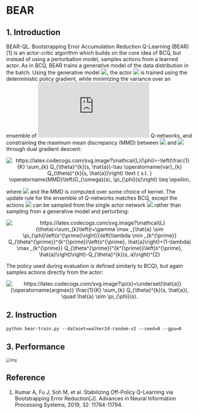# BEAR

## 1. Introduction

BEAR-QL. Bootstrapping Error Accumulation Reduction Q-Learning (BEAR) [1] is an actor-critic algorithm which builds on the core idea of BCQ, but instead of using a perturbation model, samples actions from a learned actor. As in BCQ, BEAR trains a generative model of the data distribution in the batch. Using the generative model ![](https://latex.codecogs.com/svg.latex?G_{\\omega}), the actor ![](https://latex.codecogs.com/svg.latex?\\pi_{\\phi}) is trained using the deterministic policy gradient, while minimizing the variance over an ensemble of ![](https://latex.codecogs.com/svg.latex?K) Q-networks, and constraining the maximum mean discrepancy (MMD) between ![](https://latex.codecogs.com/svg.latex?G_{\\omega}) and ![](https://latex.codecogs.com/svg.latex?\\pi_{\\phi}) through dual gradient descent:

<div align=center><img src="https://latex.codecogs.com/svg.image?\mathcal{L}(\phi)=-\left(\frac{1}{K}&space;\sum_{k}&space;Q_{\theta}^{k}(s,&space;\hat{a})-\tau&space;\operatorname{var}_{k}&space;Q_{\theta}^{k}(s,&space;\hat{a})\right)&space;\text&space;{&space;s.t.&space;}&space;\operatorname{MMD}\left(G_{\omega}(s),&space;\pi_{\phi}(s)\right)&space;\leq&space;\epsilon," title="https://latex.codecogs.com/svg.image?\mathcal{L}(\phi)=-\left(\frac{1}{K} \sum_{k} Q_{\theta}^{k}(s, \hat{a})-\tau \operatorname{var}_{k} Q_{\theta}^{k}(s, \hat{a})\right) \text { s.t. } \operatorname{MMD}\left(G_{\omega}(s), \pi_{\phi}(s)\right) \leq \epsilon," /></div>


where ![](https://latex.codecogs.com/svg.latex?\\hat{a}&space;\\sim&space;\\pi_{\\phi}(s)) and the MMD is computed over some choice of kernel. The update rule for the ensemble of Q-networks matches BCQ, except the actions ![](https://latex.codecogs.com/svg.latex?\\hat{a}) can be sampled from the single actor network ![](https://latex.codecogs.com/svg.latex?\\pi_{\\phi}) rather than sampling from a generative model and perturbing:

<div align=center><img src="https://latex.codecogs.com/svg.image?\mathcal{L}(\theta)=\sum_{k}\left(r&plus;\gamma&space;\max&space;_{\hat{a}&space;\sim&space;\pi_{\phi}\left(s^{\prime}\right)}\left(\lambda&space;\min&space;_{k^{\prime}}&space;Q_{\theta^{\prime}}^{k^{\prime}}\left(s^{\prime},&space;\hat{a}\right)&plus;(1-\lambda)&space;\max&space;_{k^{\prime}}&space;Q_{\theta^{\prime}}^{k^{\prime}}\left(s^{\prime},&space;\hat{a}\right)\right)-Q_{\theta}^{k}(s,&space;a)\right)^{2}" title="https://latex.codecogs.com/svg.image?\mathcal{L}(\theta)=\sum_{k}\left(r+\gamma \max _{\hat{a} \sim \pi_{\phi}\left(s^{\prime}\right)}\left(\lambda \min _{k^{\prime}} Q_{\theta^{\prime}}^{k^{\prime}}\left(s^{\prime}, \hat{a}\right)+(1-\lambda) \max _{k^{\prime}} Q_{\theta^{\prime}}^{k^{\prime}}\left(s^{\prime}, \hat{a}\right)\right)-Q_{\theta}^{k}(s, a)\right)^{2}" /></div>

The policy used during evaluation is defined similarly to BCQ}, but again samples actions directly from the actor:

<div align=center>
<img src="https://latex.codecogs.com/svg.image?\pi(s)=\underset{\hat{a}}{\operatorname{argmax}}&space;\frac{1}{K}&space;\sum_{k}&space;Q_{\theta}^{k}(s,&space;\hat{a}),&space;\quad&space;\hat{a}&space;\sim&space;\pi_{\phi}(s)." title="https://latex.codecogs.com/svg.image?\pi(s)=\underset{\hat{a}}{\operatorname{argmax}} \frac{1}{K} \sum_{k} Q_{\theta}^{k}(s, \hat{a}), \quad \hat{a} \sim \pi_{\phi}(s)." />
</div>

## 2. Instruction

```
python bear-train.py --dataset=walker2d-random-v2 --seed=0 --gpu=0
```

## 3. Performance

<img src="https://z3.ax1x.com/2021/10/21/5s0eQx.png" alt="img" style="zoom:70%;" />

## Reference

1. Kumar A, Fu J, Soh M, et al. Stabilizing Off-Policy Q-Learning via Bootstrapping Error Reduction[J]. Advances in Neural Information Processing Systems, 2019, 32: 11784-11794.

   

